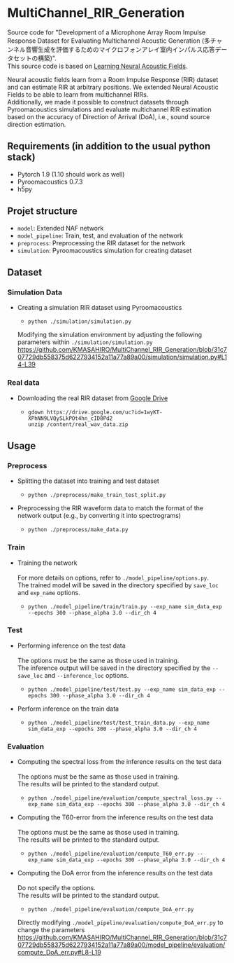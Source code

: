 # MultiChannel_RIR_Generation

Source code for "Development of a Microphone Array Room Impulse Response Dataset for Evaluating Multichannel Acoustic Generation (多チャンネル音響生成を評価するためのマイクロフォンアレイ室内インパルス応答データセットの構築)".  
This source code is based on [Learning Neural Acoustic Fields](https://github.com/aluo-x/Learning_Neural_Acoustic_Fields).
  
Neural acoustic fields learn from a Room Impulse Response (RIR) dataset and can estimate RIR at arbitrary positions. We extended Neural Acoustic Fields to be able to learn from multichannel RIRs.  
Additionally, we made it possible to construct datasets through Pyroomacoustics simulations and evaluate multichannel RIR estimation based on the accuracy of Direction of Arrival (DoA), i.e., sound source direction estimation.

## Requirements (in addition to the usual python stack)
- Pytorch 1.9 (1.10 should work as well)
- Pyroomacoustics 0.7.3
- h5py

## Projet structure
- `model`: Extended NAF network
- `model_pipeline`: Train, test, and evaluation of the network
- `preprocess`: Preprocessing the RIR dataset for the network
- `simulation`: Pyroomacoustics simulation for creating dataset

## Dataset
### Simulation Data
- Creating a simulation RIR dataset using Pyroomacoustics  
  - ```
    python ./simulation/simulation.py
    ```
  Modifying the simulation environment by adjusting the following parameters within `./simulation/simulation.py`
  https://github.com/KMASAHIRO/MultiChannel_RIR_Generation/blob/31c707729db558375d6227934152a11a77a89a00/simulation/simulation.py#L14-L39

### Real data
- Downloading the real RIR dataset from [Google Drive](https://drive.google.com/file/d/1wyKT-XPhNN9LVQySLkPOt4hn_cID8Pd2/view?usp=sharing)
  - ```
    gdown https://drive.google.com/uc?id=1wyKT-XPhNN9LVQySLkPOt4hn_cID8Pd2  
    unzip /content/real_wav_data.zip
    ```

## Usage
### Preprocess
- Splitting the dataset into training and test dataset  
  - ```
    python ./preprocess/make_train_test_split.py
    ```
- Preprocessing the RIR waveform data to match the format of the network output (e.g., by converting it into spectrograms)
  - ```
    python ./preprocess/make_data.py
    ```
### Train
- Training the network  
  <br>
  For more details on options, refer to `./model_pipeline/options.py`.  
  The trained model will be saved in the directory specified by `save_loc` and `exp_name` options.
  - ```
    python ./model_pipeline/train/train.py --exp_name sim_data_exp --epochs 300 --phase_alpha 3.0 --dir_ch 4
    ```
### Test
- Performing inference on the test data  
  <br>
  The options must be the same as those used in training.  
  The inference output will be saved in the directory specified by the `--save_loc` and `--inference_loc` options.
  - ```
    python ./model_pipeline/test/test.py --exp_name sim_data_exp --epochs 300 --phase_alpha 3.0 --dir_ch 4
    ```
- Perform inference on the train data  
  - ```
    python ./model_pipeline/test/test_train_data.py --exp_name sim_data_exp --epochs 300 --phase_alpha 3.0 --dir_ch 4
    ```
### Evaluation
- Computing the spectral loss from the inference results on the test data  
  <br>
  The options must be the same as those used in training.  
  The results will be printed to the standard output.
  - ```
    python ./model_pipeline/evaluation/compute_spectral_loss.py --exp_name sim_data_exp --epochs 300 --phase_alpha 3.0 --dir_ch 4
    ```
- Computing the T60-error from the inference results on the test data  
  <br>
  The options must be the same as those used in training.  
  The results will be printed to the standard output.
  - ```
    python ./model_pipeline/evaluation/compute_T60_err.py --exp_name sim_data_exp --epochs 300 --phase_alpha 3.0 --dir_ch 4
    ```
- Computing the DoA error from the inference results on the test data  
  <br>
  Do not specify the options.  
  The results will be printed to the standard output.
  - ```
    python ./model_pipeline/evaluation/compute_DoA_err.py
    ```
  Directly modifying `./model_pipeline/evaluation/compute_DoA_err.py` to change the parameters
  https://github.com/KMASAHIRO/MultiChannel_RIR_Generation/blob/31c707729db558375d6227934152a11a77a89a00/model_pipeline/evaluation/compute_DoA_err.py#L8-L19
